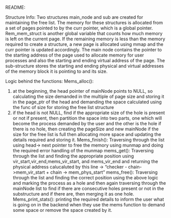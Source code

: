 README:

Structure Info:
Two structures main_node and sub are created for maintaining the free list. The memory for
these structures is allocated from a set of pages pointed to by the curr pointer, which is a global
pointer. Rem_mem_struct is another global variable that counts how much memory is left on the
current page. If the remaining memory is less than the memory required to create a structure, a
new page is allocated using mmap and the curr pointer is updated accordingly.
The main node contains the pointer to the starting address of the page used to allocate memory
for user processes and also the starting and ending virtual address of the page.
The sub-structure stores the starting and ending physical and virtual addresses of the memory
block it is pointing to and its size.


Logic behind the functions:
Mems_alloc():
1. at the beginning, the head pointer of mainNode points to NULL, so calculating the size
demanded in the multiple of page size and storing it in the page_ptr of the head and demanding
the space calculated using the func of size for storing the free list structure
2. if the head is not NULL, find if the appropriate size of the hole is present or not if present,
then partition the space into two parts, one which will become the process demanded by the
user and the other is the hole if there is no hole, then creating the pageSize and new mainNode
if the size for the free list is full then allocating more space and updating the details required and
storing it.
Mems_finish():
Traversing through the list using head-> next pointer to free the memory using munmap and
doing the required error handling of the munmap
mems_get():
Traversing through the list and finding the appropriate position using
vir_start,vir_end,mems_vir_start, and mems_vir_end and returning the physical address
calucaluted by this line -> “checker - chain->mem_vir_start + chain -> mem_phys_start”
mems_free():
Traversing through the list and finding the correct position using the above logic and marking the
process as a hole and then again traversing through the mainNode list to find if there are
consecutive holes present or not in the substructure and if there are, then merging it as one
hole.
Mems_print_stats(): printing the required details to inform the user what is going on in the
backend when they use the mems function to demand some space or remove the space
created by it.
